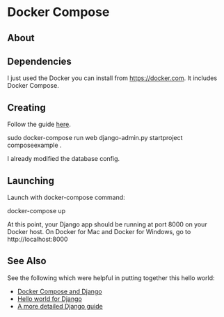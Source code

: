 # Docker Compose

## About

## Dependencies

I just used the Docker you can install from https://docker.com.  It includes
Docker Compose.

## Creating

Follow the guide [here](https://docs.docker.com/compose/django/).

  sudo docker-compose run web django-admin.py startproject composeexample .

I already modified the database config.

## Launching

Launch with docker-compose command:

  docker-compose up

At this point, your Django app should be running at port 8000 on your Docker host.
On Docker for Mac and Docker for Windows, go to http://localhost:8000

## See Also

See the following which were helpful in putting together this hello world:

* [Docker Compose and Django](https://docs.docker.com/compose/django/)
* [Hello world for Django](https://dfpp.readthedocs.io/en/latest/chapter_01.html)
* [A more detailed Django guide](https://docs.djangoproject.com/en/2.1/intro/tutorial01/)
